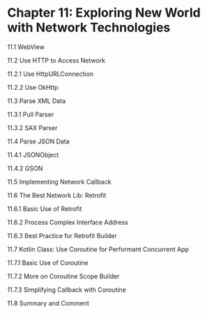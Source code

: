 
# Chapter 11: Exploring New World with Network Technologies

11.1 WebView

11.2 Use HTTP to Access Network

11.2.1 Use HttpURLConnection

11.2.2 Use OkHttp

11.3 Parse XML Data

11.3.1 Pull Parser

11.3.2 SAX Parser

11.4 Parse JSON Data

11.4.1 JSONObject

11.4.2 GSON

11.5 Implementing Network Callback

11.6 The Best Network Lib: Retrofit

11.6.1 Basic Use of Retrofit

11.6.2 Process Complex Interface Address

11.6.3 Best Practice for Retrofit Builder

11.7 Kotlin Class: Use Coroutine for Performant Concurrent App

11.7.1 Basic Use of Coroutine

11.7.2 More on Coroutine Scope Builder

11.7.3 Simplifying Callback with Coroutine

11.8 Summary and Comment